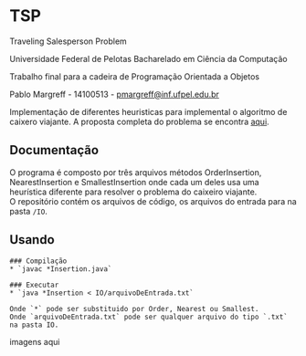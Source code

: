 # TSP
Traveling Salesperson Problem

Universidade Federal de Pelotas Bacharelado em Ciência da Computação

Trabalho final para a cadeira de Programação Orientada a Objetos 

Pablo Margreff - 14100513 - pmargreff@inf.ufpel.edu.br

Implementação de diferentes heuristicas para implemental o algoritmo de caixero viajante. A proposta completa do problema se encontra [aqui](http://www.cis.upenn.edu/~cis110/13sp/hw/hw08/tsp.shtml).

## Documentação

O programa é composto por três arquivos métodos OrderInsertion, NearestInsertion e SmallestInsertion onde cada um deles usa uma heurística diferente para resolver o problema do caixeiro viajante.  
O repositório contém os arquivos de código, os arquivos do entrada para na pasta `/IO`.


## Usando
	### Compilação
	* `javac *Insertion.java`
	
	### Executar
	* `java *Insertion < IO/arquivoDeEntrada.txt`

	Onde `*` pode ser substituido por Order, Nearest ou Smallest. 
	Onde `arquivoDeEntrada.txt` pode ser qualquer arquivo do tipo `.txt` na pasta IO. 

imagens aqui